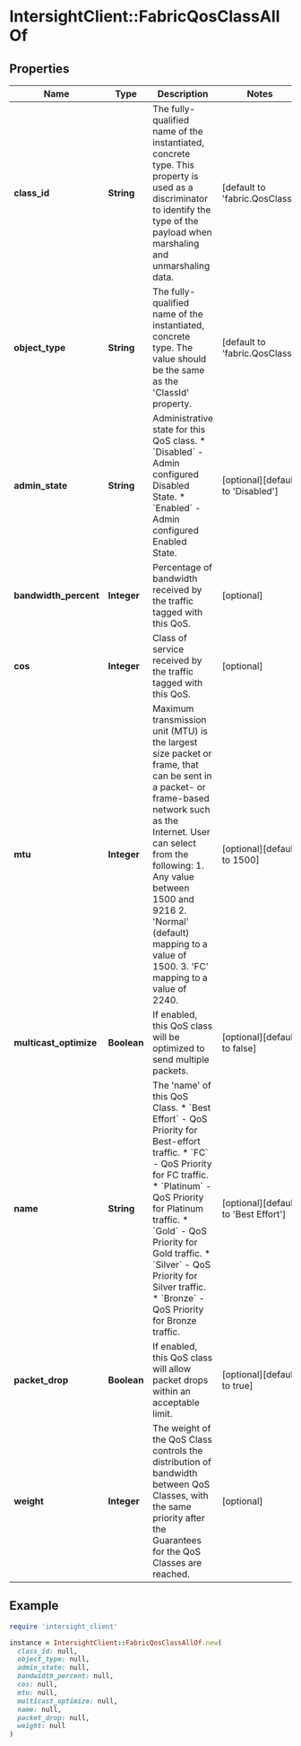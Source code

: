 # IntersightClient::FabricQosClassAllOf

## Properties

| Name | Type | Description | Notes |
| ---- | ---- | ----------- | ----- |
| **class_id** | **String** | The fully-qualified name of the instantiated, concrete type. This property is used as a discriminator to identify the type of the payload when marshaling and unmarshaling data. | [default to &#39;fabric.QosClass&#39;] |
| **object_type** | **String** | The fully-qualified name of the instantiated, concrete type. The value should be the same as the &#39;ClassId&#39; property. | [default to &#39;fabric.QosClass&#39;] |
| **admin_state** | **String** | Administrative state for this QoS class. * &#x60;Disabled&#x60; - Admin configured Disabled State. * &#x60;Enabled&#x60; - Admin configured Enabled State. | [optional][default to &#39;Disabled&#39;] |
| **bandwidth_percent** | **Integer** | Percentage of bandwidth received by the traffic tagged with this QoS. | [optional] |
| **cos** | **Integer** | Class of service received by the traffic tagged with this QoS. | [optional] |
| **mtu** | **Integer** | Maximum transmission unit (MTU) is the largest size packet or frame, that can be sent in a packet- or frame-based network such as the Internet. User can select from the following: 1. Any value between 1500 and 9216 2. &#39;Normal&#39; (default) mapping to a value of 1500. 3. &#39;FC&#39; mapping to a value of 2240. | [optional][default to 1500] |
| **multicast_optimize** | **Boolean** | If enabled, this QoS class will be optimized to send multiple packets. | [optional][default to false] |
| **name** | **String** | The &#39;name&#39; of this QoS Class. * &#x60;Best Effort&#x60; - QoS Priority for Best-effort traffic. * &#x60;FC&#x60; - QoS Priority for FC traffic. * &#x60;Platinum&#x60; - QoS Priority for Platinum traffic. * &#x60;Gold&#x60; - QoS Priority for Gold traffic. * &#x60;Silver&#x60; - QoS Priority for Silver traffic. * &#x60;Bronze&#x60; - QoS Priority for Bronze traffic. | [optional][default to &#39;Best Effort&#39;] |
| **packet_drop** | **Boolean** | If enabled, this QoS class will allow packet drops within an acceptable limit. | [optional][default to true] |
| **weight** | **Integer** | The weight of the QoS Class controls the distribution of bandwidth between QoS Classes, with the same priority after the Guarantees for the QoS Classes are reached. | [optional] |

## Example

```ruby
require 'intersight_client'

instance = IntersightClient::FabricQosClassAllOf.new(
  class_id: null,
  object_type: null,
  admin_state: null,
  bandwidth_percent: null,
  cos: null,
  mtu: null,
  multicast_optimize: null,
  name: null,
  packet_drop: null,
  weight: null
)
```

